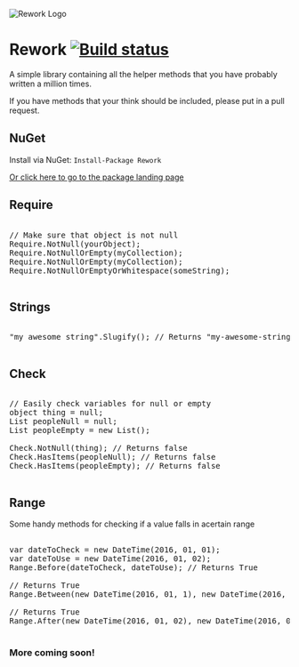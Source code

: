![Rework Logo](https://raw.githubusercontent.com/Lukejkw/Rework/master/rw_logo.png "Rework Logo")

# Rework  [![Build status](https://ci.appveyor.com/api/projects/status/gpo5a4kjm97p7ews?svg=true)](https://ci.appveyor.com/project/Lukejkw/rework)

A simple library containing all the helper methods that you have probably written a million times.

If you have methods that your think should be included, please put in a pull request.

## NuGet

Install via NuGet: ``` Install-Package Rework ```

[Or click here to go to the package landing page](https://www.nuget.org/packages/Rework)

## Require

<pre>

// Make sure that object is not null
Require.NotNull(yourObject);
Require.NotNullOrEmpty(myCollection);
Require.NotNullOrEmpty(myCollection);
Require.NotNullOrEmptyOrWhitespace(someString);

</pre>

## Strings

<pre>

"my awesome string".Slugify(); // Returns "my-awesome-string"

</pre>

## Check

<pre>

// Easily check variables for null or empty
object thing = null;
List<Person> peopleNull = null;
List<Person> peopleEmpty = new List<Person>();

Check.NotNull(thing); // Returns false
Check.HasItems(peopleNull); // Returns false
Check.HasItems(peopleEmpty); // Returns false

</pre>

## Range

Some handy methods for checking if a value falls in acertain range

<pre>

var dateToCheck = new DateTime(2016, 01, 01);
var dateToUse = new DateTime(2016, 01, 02);
Range.Before(dateToCheck, dateToUse); // Returns True

// Returns True
Range.Between(new DateTime(2016, 01, 1), new DateTime(2016, 01, 3), new DateTime(2016, 01, 2));

// Returns True
Range.After(new DateTime(2016, 01, 02), new DateTime(2016, 01, 01));

</pre>

### More coming soon!

